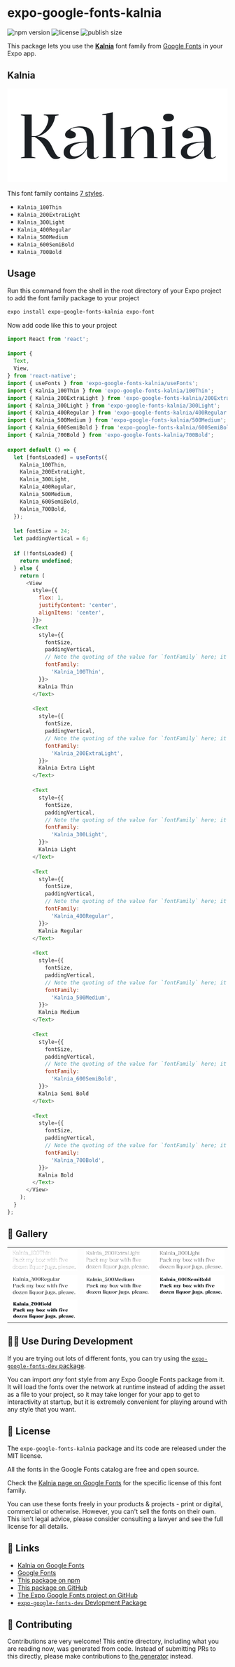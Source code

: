 # expo-google-fonts-kalnia

![npm version](https://flat.badgen.net/npm/v/expo-google-fonts-kalnia)
![license](https://flat.badgen.net/github/license/expo/google-fonts)
![publish size](https://flat.badgen.net/packagephobia/install/expo-google-fonts-kalnia)

This package lets you use the [**Kalnia**](https://fonts.google.com/specimen/Kalnia) font family from [Google Fonts](https://fonts.google.com/) in your Expo app.

## Kalnia

![Kalnia](./font-family.png)

This font family contains [7 styles](#-gallery).

- `Kalnia_100Thin`
- `Kalnia_200ExtraLight`
- `Kalnia_300Light`
- `Kalnia_400Regular`
- `Kalnia_500Medium`
- `Kalnia_600SemiBold`
- `Kalnia_700Bold`

## Usage

Run this command from the shell in the root directory of your Expo project to add the font family package to your project
```sh
expo install expo-google-fonts-kalnia expo-font
```

Now add code like this to your project
```js
import React from 'react';

import {
  Text,
  View,
} from 'react-native';
import { useFonts } from 'expo-google-fonts-kalnia/useFonts';
import { Kalnia_100Thin } from 'expo-google-fonts-kalnia/100Thin';
import { Kalnia_200ExtraLight } from 'expo-google-fonts-kalnia/200ExtraLight';
import { Kalnia_300Light } from 'expo-google-fonts-kalnia/300Light';
import { Kalnia_400Regular } from 'expo-google-fonts-kalnia/400Regular';
import { Kalnia_500Medium } from 'expo-google-fonts-kalnia/500Medium';
import { Kalnia_600SemiBold } from 'expo-google-fonts-kalnia/600SemiBold';
import { Kalnia_700Bold } from 'expo-google-fonts-kalnia/700Bold';

export default () => {
  let [fontsLoaded] = useFonts({
    Kalnia_100Thin,
    Kalnia_200ExtraLight,
    Kalnia_300Light,
    Kalnia_400Regular,
    Kalnia_500Medium,
    Kalnia_600SemiBold,
    Kalnia_700Bold,
  });

  let fontSize = 24;
  let paddingVertical = 6;

  if (!fontsLoaded) {
    return undefined;
  } else {
    return (
      <View
        style={{
          flex: 1,
          justifyContent: 'center',
          alignItems: 'center',
        }}>
        <Text
          style={{
            fontSize,
            paddingVertical,
            // Note the quoting of the value for `fontFamily` here; it expects a string!
            fontFamily:
              'Kalnia_100Thin',
          }}>
          Kalnia Thin
        </Text>

        <Text
          style={{
            fontSize,
            paddingVertical,
            // Note the quoting of the value for `fontFamily` here; it expects a string!
            fontFamily:
              'Kalnia_200ExtraLight',
          }}>
          Kalnia Extra Light
        </Text>

        <Text
          style={{
            fontSize,
            paddingVertical,
            // Note the quoting of the value for `fontFamily` here; it expects a string!
            fontFamily:
              'Kalnia_300Light',
          }}>
          Kalnia Light
        </Text>

        <Text
          style={{
            fontSize,
            paddingVertical,
            // Note the quoting of the value for `fontFamily` here; it expects a string!
            fontFamily:
              'Kalnia_400Regular',
          }}>
          Kalnia Regular
        </Text>

        <Text
          style={{
            fontSize,
            paddingVertical,
            // Note the quoting of the value for `fontFamily` here; it expects a string!
            fontFamily:
              'Kalnia_500Medium',
          }}>
          Kalnia Medium
        </Text>

        <Text
          style={{
            fontSize,
            paddingVertical,
            // Note the quoting of the value for `fontFamily` here; it expects a string!
            fontFamily:
              'Kalnia_600SemiBold',
          }}>
          Kalnia Semi Bold
        </Text>

        <Text
          style={{
            fontSize,
            paddingVertical,
            // Note the quoting of the value for `fontFamily` here; it expects a string!
            fontFamily:
              'Kalnia_700Bold',
          }}>
          Kalnia Bold
        </Text>
      </View>
    );
  }
};

```

## 🔡 Gallery


||||
|-|-|-|
|![Kalnia_100Thin](.//100Thin/Kalnia_100Thin.ttf.png)|![Kalnia_200ExtraLight](.//200ExtraLight/Kalnia_200ExtraLight.ttf.png)|![Kalnia_300Light](.//300Light/Kalnia_300Light.ttf.png)||
|![Kalnia_400Regular](.//400Regular/Kalnia_400Regular.ttf.png)|![Kalnia_500Medium](.//500Medium/Kalnia_500Medium.ttf.png)|![Kalnia_600SemiBold](.//600SemiBold/Kalnia_600SemiBold.ttf.png)||
|![Kalnia_700Bold](.//700Bold/Kalnia_700Bold.ttf.png)||||


## 👩‍💻 Use During Development

If you are trying out lots of different fonts, you can try using the [`expo-google-fonts-dev` package](https://github.com/freeboub/google-fonts/tree/master/font-packages/dev#readme).

You can import *any* font style from any Expo Google Fonts package from it. It will load the fonts
over the network at runtime instead of adding the asset as a file to your project, so it may take longer
for your app to get to interactivity at startup, but it is extremely convenient
for playing around with any style that you want.

## 📖 License

The `expo-google-fonts-kalnia` package and its code are released under the MIT license.

All the fonts in the Google Fonts catalog are free and open source.

Check the [Kalnia page on Google Fonts](https://fonts.google.com/specimen/Kalnia) for the specific license of this font family.

You can use these fonts freely in your products & projects - print or digital, commercial or otherwise. However, you can't sell the fonts on their own. This isn't legal advice, please consider consulting a lawyer and see the full license for all details.

## 🔗 Links

- [Kalnia on Google Fonts](https://fonts.google.com/specimen/Kalnia)
- [Google Fonts](https://fonts.google.com/)
- [This package on npm](https://www.npmjs.com/package/expo-google-fonts-kalnia)
- [This package on GitHub](https://github.com/freeboub/google-fonts/tree/master/font-packages/kalnia)
- [The Expo Google Fonts project on GitHub](https://github.com/freeboub/google-fonts)
- [`expo-google-fonts-dev` Devlopment Package](https://github.com/freeboub/google-fonts/tree/master/font-packages/dev)

## 🤝 Contributing

Contributions are very welcome! This entire directory, including what you are reading now, was generated from code. Instead of submitting PRs to this directly, please make contributions to [the generator](https://github.com/freeboub/google-fonts/tree/master/packages/generator) instead.
